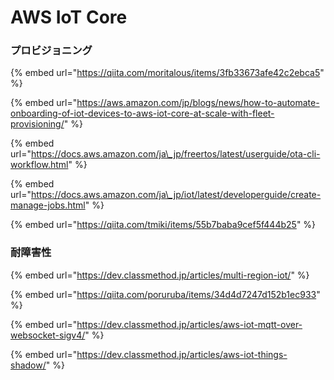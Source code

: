 # AWS IoT Core

### プロビジョニング

{% embed url="https://qiita.com/moritalous/items/3fb33673afe42c2ebca5" %}

{% embed url="https://aws.amazon.com/jp/blogs/news/how-to-automate-onboarding-of-iot-devices-to-aws-iot-core-at-scale-with-fleet-provisioning/" %}

{% embed url="https://docs.aws.amazon.com/ja\_jp/freertos/latest/userguide/ota-cli-workflow.html" %}

{% embed url="https://docs.aws.amazon.com/ja\_jp/iot/latest/developerguide/create-manage-jobs.html" %}

{% embed url="https://qiita.com/tmiki/items/55b7baba9cef5f444b25" %}



### 耐障害性

{% embed url="https://dev.classmethod.jp/articles/multi-region-iot/" %}



{% embed url="https://qiita.com/poruruba/items/34d4d7247d152b1ec933" %}

{% embed url="https://dev.classmethod.jp/articles/aws-iot-mqtt-over-websocket-sigv4/" %}

{% embed url="https://dev.classmethod.jp/articles/aws-iot-things-shadow/" %}



